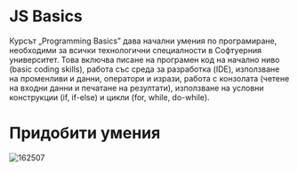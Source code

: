 # JS Basics

Курсът „Programming Basics” дава начални умения по програмиране, необходими за всички технологични специалности в Софтуерния университет.
Това включва писане на програмен код на начално ниво (basic coding skills), работа със среда за разработка (IDE),
използване на променливи и данни, оператори и изрази, работа с конзолата (четене на входни данни и печатане на резултати),
използване на условни конструкции (if, if-else) и цикли (for, while, do-while).

# Придобити умения

![162507](https://github.com/BrayanMark/SoftUni-Javascript-Basics/assets/145554659/04315aee-8069-484a-9f2f-aebaf071d80b)

